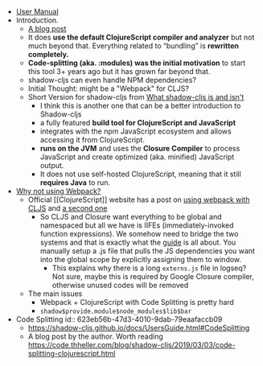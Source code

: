 - [User Manual](https://shadow-cljs.github.io/)
- Introduction.
	- [A blog post](https://code.thheller.com/blog/shadow-cljs/2017/09/15/shadow-cljs-introduction.html)
	- It does **use the default ClojureScript compiler and analyzer** but not much beyond that. Everything related to “bundling” is **rewritten completely.**
	- **Code-splitting (aka. :modules) was the initial motivation** to start this tool 3+ years ago but it has grown far beyond that.
	- shadow-cljs can even handle NPM dependencies?
	- Initial Thought: might be a "Webpack" for CLJS?
	- Short Version for shadow-cljs from [What shadow-cljs is and isn't](https://code.thheller.com/blog/shadow-cljs/2019/03/01/what-shadow-cljs-is-and-isnt.html)
		- I think this is another one that can be a better introduction to Shadow-cljs
		- a fully featured **build tool for ClojureScript and JavaScript**
		- integrates with the npm JavaScript ecosystem and allows accessing it from ClojureScript.
		- **runs on the JVM** and uses the **Closure Compiler** to process JavaScript and create optimized (aka. minified) JavaScript output.
		- It does not use self-hosted ClojureScript, meaning that it still **requires Java** to run.
- [Why not using Webpack?](https://code.thheller.com/blog/shadow-cljs/2018/06/15/why-not-webpack.html)
	- Official [[ClojureScript]] website has a post on [using webpack with CLJS](https://clojurescript.org/guides/webpack) and [a second one](https://code.thheller.com/blog/shadow-cljs/2020/05/08/how-about-webpack-now.html)
		- So CLJS and Closure want everything to be global and namespaced but all we have is IIFEs (immediately-invoked function expressions). We somehow need to bridge the two systems and that is exactly what the [guide](https://clojurescript.org/guides/webpack) is all about. You manually setup a .js file that pulls the JS dependencies you want into the global scope by explicitly assigning them to window.
			- This explains why there is a long `externs.js` file in logseq? Not sure, maybe this is required by Google Closure compiler, otherwise unused codes will be removed
	- The main issues
		- Webpack + ClojureScript with Code Splitting is pretty hard
		- `shadow$provide.module$node_modules$lib$bar`
- Code Splitting
  id:: 623eb56b-47d3-4010-9dab-79eaafaccb09
	- https://shadow-cljs.github.io/docs/UsersGuide.html#CodeSplitting
	- A blog post by the author. Worth reading https://code.thheller.com/blog/shadow-cljs/2019/03/03/code-splitting-clojurescript.html